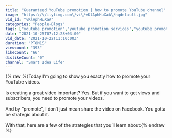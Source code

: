 ```yaml
---
title: "Guaranteed YouTube promotion | how to promote YouTube channel"
image: "https:\/\/i.ytimg.com\/vi\/vKlAphHuXaA\/hqdefault.jpg"
vid_id: "vKlAphHuXaA"
categories: "People-Blogs"
tags: ["youtube promotion","youtube promotion services","youtube promotion cost"]
date: "2021-10-25T07:12:28+03:00"
vid_date: "2021-10-22T11:10:00Z"
duration: "PT8M1S"
viewcount: "393"
likeCount: "66"
dislikeCount: "0"
channel: "Smart Idea Life"
---
```

{% raw %}Today I’m going to show you exactly how to promote your YouTube videos.<br /><br />Is creating a great video important? Yes. But if you want to get views and subscribers, you need to promote your videos.<br /><br />And by “promote”, I don’t just mean share the video on Facebook. You gotta be strategic about it.<br /><br />With that, here are a few of the strategies that you’ll learn about:{% endraw %}
